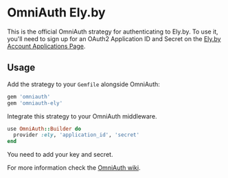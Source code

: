 # OmniAuth Ely.by

This is the official OmniAuth strategy for authenticating to Ely.by. To
use it, you'll need to sign up for an OAuth2 Application ID and Secret
on the [Ely.by Account Applications Page](https://account.ely.by/dev/applications).

## Usage

Add the strategy to your `Gemfile` alongside OmniAuth:

```ruby
gem 'omniauth'
gem 'omniauth-ely'
```

Integrate this strategy to your OmniAuth middleware.

```ruby
use OmniAuth::Builder do
  provider :ely, 'application_id', 'secret'
end
```

You need to add your key and secret.

For more information check the [OmniAuth wiki](https://github.com/intridea/omniauth/wiki).
